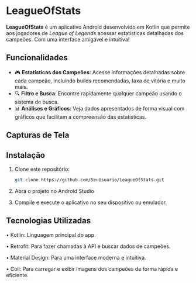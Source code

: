 # LeagueOfStats

**LeagueOfStats** é um aplicativo Android desenvolvido em Kotlin que permite aos jogadores de *League of Legends* acessar estatísticas detalhadas dos campeões. Com uma interface amigável e intuitiva!

## Funcionalidades

- 🎮 **Estatísticas dos Campeões**: Acesse informações detalhadas sobre cada campeão, incluindo builds recomendadas, taxa de vitória e muito mais.
- 🔍 **Filtro e Busca**: Encontre rapidamente qualquer campeão usando o sistema de busca.
- 📊 **Análises e Gráficos**: Veja dados apresentados de forma visual com gráficos que facilitam a compreensão das estatísticas.

## Capturas de Tela

<!-- Aqui você pode adicionar capturas de tela do app -->

## Instalação

1. Clone este repositório:
   ```bash
   git clone https://github.com/SeuUsuario/LeagueOfStats.git
   
2. Abra o projeto no Android Studio

3. Compile e execute o aplicativo no seu dispositivo ou emulador.

## Tecnologias Utilizadas

• Kotlin: Linguagem principal do app.

• Retrofit: Para fazer chamadas à API e buscar dados de campeões.

• Material Design: Para uma interface moderna e intuitiva.

• Coil: Para carregar e exibir imagens dos campeões de forma rápida e eficiente.
